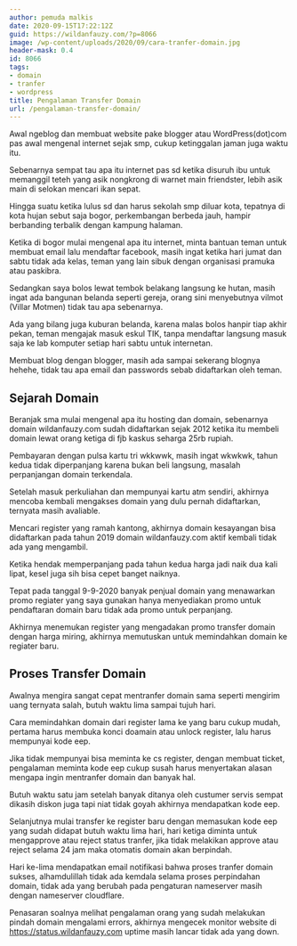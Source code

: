 ```yaml
---
author: pemuda malkis
date: 2020-09-15T17:22:12Z
guid: https://wildanfauzy.com/?p=8066
image: /wp-content/uploads/2020/09/cara-tranfer-domain.jpg
header-mask: 0.4
id: 8066
tags:
- domain
- tranfer
- wordpress
title: Pengalaman Transfer Domain
url: /pengalaman-transfer-domain/
---
```


Awal ngeblog dan membuat website pake blogger atau WordPress(dot)com pas awal mengenal internet sejak smp, cukup ketinggalan jaman juga waktu itu.

Sebenarnya sempat tau apa itu internet pas sd ketika disuruh ibu untuk memanggil teteh yang asik nongkrong di warnet main friendster, lebih asik main di selokan mencari ikan sepat.

Hingga suatu ketika lulus sd dan harus sekolah smp diluar kota, tepatnya di kota hujan sebut saja bogor, perkembangan berbeda jauh, hampir berbanding terbalik dengan kampung halaman.

Ketika di bogor mulai mengenal apa itu internet, minta bantuan teman untuk membuat email lalu mendaftar facebook, masih ingat ketika hari jumat dan sabtu tidak ada kelas, teman yang lain sibuk dengan organisasi pramuka atau paskibra.

Sedangkan saya bolos lewat tembok belakang langsung ke hutan, masih ingat ada bangunan belanda seperti gereja, orang sini menyebutnya vilmot (Villar Motmen) tidak tau apa sebenarnya.

Ada yang bilang juga kuburan belanda, karena malas bolos hanpir tiap akhir pekan, teman mengajak masuk eskul TIK, tanpa mendaftar langsung masuk saja ke lab komputer setiap hari sabtu untuk internetan.

Membuat blog dengan blogger, masih ada sampai sekerang blognya hehehe, tidak tau apa email dan passwords sebab didaftarkan oleh teman.

## Sejarah Domain 

Beranjak sma mulai mengenal apa itu hosting dan domain, sebenarnya domain wildanfauzy.com sudah didaftarkan sejak 2012 ketika itu membeli domain lewat orang ketiga di fjb kaskus seharga 25rb rupiah.

Pembayaran dengan pulsa kartu tri wkkwwk, masih ingat wkwkwk, tahun kedua tidak diperpanjang karena bukan beli langsung, masalah perpanjangan domain terkendala.

Setelah masuk perkuliahan dan mempunyai kartu atm sendiri, akhirnya mencoba kembali mengakses domain yang dulu pernah didaftarkan, ternyata masih avaliable.

Mencari register yang ramah kantong, akhirnya domain kesayangan bisa didaftarkan pada tahun 2019 domain wildanfauzy.com aktif kembali tidak ada yang mengambil.

Ketika hendak memperpanjang pada tahun kedua harga jadi naik dua kali lipat, kesel juga sih bisa cepet banget naiknya.

Tepat pada tanggal 9-9-2020 banyak penjual domain yang menawarkan promo regiater yang saya gunakan hanya menyediakan promo untuk pendaftaran domain baru tidak ada promo untuk perpanjang.

Akhirnya menemukan register yang mengadakan promo transfer domain dengan harga miring, akhirnya memutuskan untuk memindahkan domain ke regiater baru.

## Proses Transfer Domain

Awalnya mengira sangat cepat mentranfer domain sama seperti mengirim uang ternyata salah, butuh waktu lima sampai tujuh hari.

Cara memindahkan domain dari register lama ke yang baru cukup mudah, pertama harus membuka konci doamain atau unlock register, lalu harus mempunyai kode eep.

Jika tidak mempunyai bisa meminta ke cs register, dengan membuat ticket, pengalaman meminta kode eep cukup susah harus menyertakan alasan mengapa ingin mentranfer domain dan banyak hal.

Butuh waktu satu jam setelah banyak ditanya oleh custumer servis sempat dikasih diskon juga tapi niat tidak goyah akhirnya mendapatkan kode eep.

Selanjutnya mulai transfer ke register baru dengan memasukan kode eep yang sudah didapat butuh waktu lima hari, hari ketiga diminta untuk mengapprove atau reject status tranfer, jika tidak melakikan approve atau reject selama 24 jam maka otomatis domain akan berpindah.

Hari ke-lima mendapatkan email notifikasi bahwa proses tranfer domain sukses, alhamdulillah tidak ada kemdala selama proses perpindahan domain, tidak ada yang berubah pada pengaturan nameserver masih dengan nameserver cloudflare.

Penasaran soalnya melihat pengalaman orang yang sudah melakukan pindah domain mengalami errors, akhirnya mengecek monitor website di <https://status.wildanfauzy.com> uptime masih lancar tidak ada yang down.